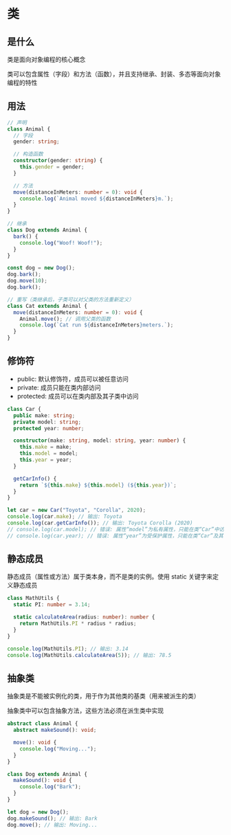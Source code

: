 # 类

## 是什么

类是面向对象编程的核心概念

类可以包含属性（字段）和方法（函数），并且支持继承、封装、多态等面向对象编程的特性

## 用法

```ts
// 声明
class Animal {
  // 字段
  gender: string;

  // 构造函数
  constructor(gender: string) {
    this.gender = gender;
  }

  // 方法
  move(distanceInMeters: number = 0): void {
    console.log(`Animal moved ${distanceInMeters}m.`);
  }
}

// 继承
class Dog extends Animal {
  bark() {
    console.log("Woof! Woof!");
  }
}

const dog = new Dog();
dog.bark();
dog.move(10);
dog.bark();

// 重写（类继承后，子类可以对父类的方法重新定义）
class Cat extends Animal {
  move(distanceInMeters: number = 0): void {
    Animal.move(); // 调用父类的函数
    console.log(`Cat run ${distanceInMeters}meters.`);
  }
}
```

## 修饰符

- public: 默认修饰符，成员可以被任意访问
- private: 成员只能在类内部访问
- protected: 成员可以在类内部及其子类中访问

```ts
class Car {
  public make: string;
  private model: string;
  protected year: number;

  constructor(make: string, model: string, year: number) {
    this.make = make;
    this.model = model;
    this.year = year;
  }

  getCarInfo() {
    return `${this.make} ${this.model} (${this.year})`;
  }
}

let car = new Car("Toyota", "Corolla", 2020);
console.log(car.make); // 输出: Toyota
console.log(car.getCarInfo()); // 输出: Toyota Corolla (2020)
// console.log(car.model); // 错误: 属性“model”为私有属性，只能在类“Car”中访问
// console.log(car.year); // 错误: 属性“year”为受保护属性，只能在类“Car”及其子类中访问
```

## 静态成员

静态成员（属性或方法）属于类本身，而不是类的实例。使用 static 关键字来定义静态成员

```ts
class MathUtils {
  static PI: number = 3.14;

  static calculateArea(radius: number): number {
    return MathUtils.PI * radius * radius;
  }
}

console.log(MathUtils.PI); // 输出: 3.14
console.log(MathUtils.calculateArea(5)); // 输出: 78.5
```

## 抽象类

抽象类是不能被实例化的类，用于作为其他类的基类（用来被派生的类）

抽象类中可以包含抽象方法，这些方法必须在派生类中实现

```ts
abstract class Animal {
  abstract makeSound(): void;

  move(): void {
    console.log("Moving...");
  }
}

class Dog extends Animal {
  makeSound(): void {
    console.log("Bark");
  }
}

let dog = new Dog();
dog.makeSound(); // 输出: Bark
dog.move(); // 输出: Moving...
```

